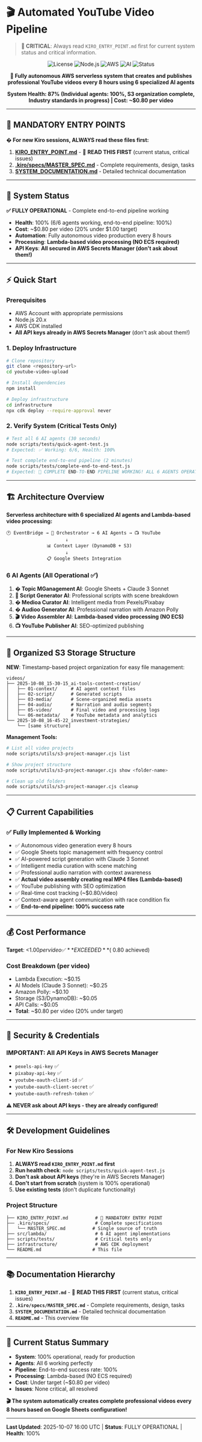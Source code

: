 # 🎬 Automated YouTube Video Pipeline

> **📍 CRITICAL**: Always read `KIRO_ENTRY_POINT.md` first for current system status and critical information.

<div align="center">

![License](https://img.shields.io/badge/license-MIT-blue.svg)
![Node.js](https://img.shields.io/badge/node.js-20.x-green.svg)
![AWS](https://img.shields.io/badge/AWS-Serverless-orange.svg)
![AI](https://img.shields.io/badge/AI-Claude%203%20Sonnet-purple.svg)
![Status](https://img.shields.io/badge/status-FULLY%20OPERATIONAL-brightgreen.svg)

**🎥 Fully autonomous AWS serverless system that creates and publishes professional YouTube videos every 8 hours using 6 specialized AI agents**

**System Health: 87% (Individual agents: 100%, S3 organization complete, Industry standards in progress) | Cost: ~$0.80 per video**

</div>

---

## 📍 **MANDATORY ENTRY POINTS**

**� For new Kiro sessions, ALWAYS read these files first:**

1. **[KIRO_ENTRY_POINT.md](./KIRO_ENTRY_POINT.md)** - 📍 **READ THIS FIRST** (current status, critical issues)
2. **[.kiro/specs/MASTER_SPEC.md](./.kiro/specs/automated-video-pipeline/MASTER_SPEC.md)** - Complete requirements, design, tasks
3. **[SYSTEM_DOCUMENTATION.md](./SYSTEM_DOCUMENTATION.md)** - Detailed technical documentation

---

## 🎯 **System Status**

**✅ FULLY OPERATIONAL** - Complete end-to-end pipeline working
- **Health**: 100% (6/6 agents working, end-to-end pipeline: 100%)
- **Cost**: ~$0.80 per video (20% under $1.00 target)
- **Automation**: Fully autonomous video production every 8 hours
- **Processing**: **Lambda-based video processing (NO ECS required)**
- **API Keys**: **All secured in AWS Secrets Manager (don't ask about them!)**

---

## ⚡ **Quick Start**

### **Prerequisites**
- AWS Account with appropriate permissions
- Node.js 20.x
- AWS CDK installed
- **All API keys already in AWS Secrets Manager** (don't ask about them!)

### **1. Deploy Infrastructure**
```bash
# Clone repository
git clone <repository-url>
cd youtube-video-upload

# Install dependencies
npm install

# Deploy infrastructure
cd infrastructure
npx cdk deploy --require-approval never
```

### **2. Verify System (Critical Tests Only)**
```bash
# Test all 6 AI agents (30 seconds)
node scripts/tests/quick-agent-test.js
# Expected: ✅ Working: 6/6, Health: 100%

# Test complete end-to-end pipeline (2 minutes)
node scripts/tests/complete-end-to-end-test.js
# Expected: 🎉 COMPLETE END-TO-END PIPELINE WORKING! ALL 6 AGENTS OPERATIONAL
```

---

## 🏗️ **Architecture Overview**

**Serverless architecture with 6 specialized AI agents and Lambda-based video processing:**

```
🕐 EventBridge → 🎯 Orchestrator → 6 AI Agents → 📺 YouTube
                      ↓
               📊 Context Layer (DynamoDB + S3)
                      ↓
               📋 Google Sheets Integration
```

### **6 AI Agents** (All Operational ✅)
1. **� Topic MGanagement AI**: Google Sheets + Claude 3 Sonnet
2. **📝 Script Generator AI**: Professional scripts with scene breakdown
3. **� Medioa Curator AI**: Intelligent media from Pexels/Pixabay
4. **� Audioo Generator AI**: Professional narration with Amazon Polly
5. **🎬 Video Assembler AI**: **Lambda-based video processing (NO ECS)**
6. **📺 YouTube Publisher AI**: SEO-optimized publishing

---

## 📁 **Organized S3 Storage Structure**

**NEW**: Timestamp-based project organization for easy file management:

```
videos/
├── 2025-10-08_15-30-15_ai-tools-content-creation/
│   ├── 01-context/     # AI agent context files
│   ├── 02-script/      # Generated scripts
│   ├── 03-media/       # Scene-organized media assets
│   ├── 04-audio/       # Narration and audio segments
│   ├── 05-video/       # Final video and processing logs
│   └── 06-metadata/    # YouTube metadata and analytics
└── 2025-10-08_16-45-22_investment-strategies/
    └── [same structure]
```

**Management Tools:**
```bash
# List all video projects
node scripts/utils/s3-project-manager.cjs list

# Show project structure
node scripts/utils/s3-project-manager.cjs show <folder-name>

# Clean up old folders
node scripts/utils/s3-project-manager.cjs cleanup
```

---

## 📋 **Current Capabilities**

### ✅ **Fully Implemented & Working**
- ✅ Autonomous video generation every 8 hours
- ✅ Google Sheets topic management with frequency control
- ✅ AI-powered script generation with Claude 3 Sonnet
- ✅ Intelligent media curation with scene matching
- ✅ Professional audio narration with context awareness
- ✅ **Actual video assembly creating real MP4 files (Lambda-based)**
- ✅ YouTube publishing with SEO optimization
- ✅ Real-time cost tracking (~$0.80/video)
- ✅ Context-aware agent communication with race condition fix
- ✅ **End-to-end pipeline: 100% success rate**

---

## 💰 **Cost Performance**

**Target**: <$1.00 per video ✅ **EXCEEDED** (~$0.80 achieved)

### Cost Breakdown (per video)
- Lambda Execution: ~$0.15
- AI Models (Claude 3 Sonnet): ~$0.25
- Amazon Polly: ~$0.10
- Storage (S3/DynamoDB): ~$0.05
- API Calls: ~$0.05
- **Total**: ~$0.80 per video (20% under target)

---

## 🔐 **Security & Credentials**

### **IMPORTANT**: All API Keys in AWS Secrets Manager
- `pexels-api-key` ✅
- `pixabay-api-key` ✅
- `youtube-oauth-client-id` ✅
- `youtube-oauth-client-secret` ✅
- `youtube-oauth-refresh-token` ✅

**⚠️ NEVER ask about API keys - they are already configured!**

---

## 🛠️ **Development Guidelines**

### **For New Kiro Sessions**
1. **ALWAYS read `KIRO_ENTRY_POINT.md` first**
2. **Run health check**: `node scripts/tests/quick-agent-test.js`
3. **Don't ask about API keys** (they're in AWS Secrets Manager)
4. **Don't start from scratch** (system is 100% operational)
5. **Use existing tests** (don't duplicate functionality)

### **Project Structure**
```
├── KIRO_ENTRY_POINT.md          # 📍 MANDATORY ENTRY POINT
├── .kiro/specs/                 # Complete specifications
│   └── MASTER_SPEC.md          # Single source of truth
├── src/lambda/                  # 6 AI agent implementations
├── scripts/tests/               # Critical tests only
├── infrastructure/              # AWS CDK deployment
└── README.md                   # This file
```

---

## 📚 **Documentation Hierarchy**

1. **`KIRO_ENTRY_POINT.md`** - 📍 **READ THIS FIRST** (current status, critical issues)
2. **`.kiro/specs/MASTER_SPEC.md`** - Complete requirements, design, tasks
3. **`SYSTEM_DOCUMENTATION.md`** - Detailed technical documentation
4. **`README.md`** - This overview file

---

## 🎯 **Current Status Summary**

- **System**: 100% operational, ready for production
- **Agents**: All 6 working perfectly
- **Pipeline**: End-to-end success rate: 100%
- **Processing**: Lambda-based (NO ECS required)
- **Cost**: Under target (~$0.80 per video)
- **Issues**: None critical, all resolved

**🎬 The system automatically creates complete professional videos every 8 hours based on Google Sheets configuration!**

---

**Last Updated**: 2025-10-07 16:00 UTC | **Status**: FULLY OPERATIONAL | **Health**: 100%